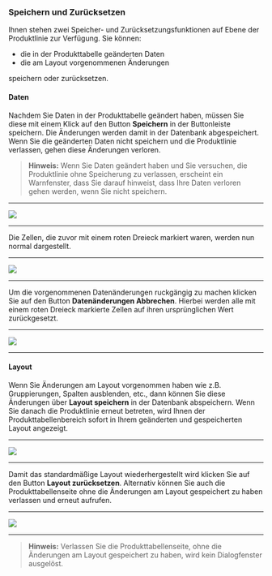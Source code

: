 ### Speichern und Zurücksetzen

Ihnen stehen zwei Speicher- und Zurücksetzungsfunktionen auf Ebene der Produktlinie zur Verfügung. Sie können:

* die in der Produkttabelle geänderten Daten
* die am Layout vorgenommenen Änderungen

speichern oder zurücksetzen.

#### Daten

Nachdem Sie Daten in der Produkttabelle geändert haben, müssen Sie diese mit einem Klick auf den Button **Speichern** in der Buttonleiste speichern. Die Änderungen werden damit in der Datenbank abgespeichert. Wenn Sie die geänderten Daten nicht speichern und die Produktlinie verlassen, gehen diese Änderungen verloren. 

> **Hinweis:** Wenn Sie Daten geändert haben und Sie versuchen, die Produktlinie ohne Speicherung zu verlassen, erscheint ein Warnfenster, dass Sie darauf hinweist, dass Ihre Daten verloren gehen werden, wenn Sie nicht speichern.

---
![](/Pictures/Web-Client/Produktlinie/Produktübersicht/Produkttabellenbereich/Speichern/speichern_l.png)

---

Die Zellen, die zuvor mit einem roten Dreieck markiert waren, werden nun normal dargestellt.

---
![](/Pictures/Web-Client/Produktlinie/Produktübersicht/Produkttabellenbereich/Speichern/speichern_2.png)

---

Um die vorgenommenen Datenänderungen ruckgängig zu machen klicken Sie auf den Button **Datenänderungen Abbrechen**. Hierbei werden alle mit einem roten Dreieck markierte Zellen auf ihren ursprünglichen Wert zurückgesetzt.

---
![](/Pictures/Web-Client/Produktlinie/Produktübersicht/Produkttabellenbereich/Speichern/speichern_3.png)

---

#### Layout

Wenn Sie Änderungen am Layout vorgenommen haben wie z.B. Gruppierungen, Spalten ausblenden, etc., dann können Sie diese Änderungen über **Layout speichern** in der Datenbank abspeichern. Wenn Sie danach die Produktlinie erneut betreten, wird Ihnen der Produkttabellenbereich sofort in Ihrem geänderten und gespeicherten Layout angezeigt. 

---
![](/Pictures/Web-Client/Produktlinie/Produktübersicht/Produkttabellenbereich/Speichern/speichern_4.png)

---

Damit das standardmäßige Layout wiederhergestellt wird klicken Sie auf den Button **Layout zurücksetzen**. Alternativ können Sie auch die Produkttabellenseite ohne die Änderungen am Layout gespeichert zu haben verlassen und erneut aufrufen.

---
![](/Pictures/Web-Client/Produktlinie/Produktübersicht/Produkttabellenbereich/Speichern/speichern_5.png)

---

>**Hinweis:** Verlassen Sie die Produkttabellenseite, ohne die Änderungen am Layout gespeichert zu haben, wird kein Dialogfenster ausgelöst.

